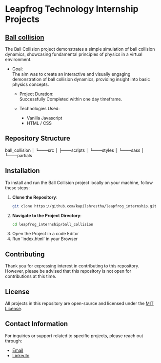 # Leapfrog Technology Internship Projects

## [Ball collision](https://kapilshrestha.github.io/leapfrog_internship/ball_collision/)

The Ball Collision project demonstrates a simple simulation of ball collision dynamics, showcasing fundamental principles of physics in a virtual environment.
 - Goal:
   <br>The aim was to create an interactive and visually engaging demonstration of ball collision dynamics, providing insight into basic physics concepts.

   - Project Duration:
   <br>Successfully Completed within one day timeframe.

   - Technologies Used:
      - Vanilla Javascript
      - HTML / CSS

## Repository Structure

ball_collision
│   └───src
│       ├───scripts
│       └───styles
│           └───sass
│               └───partials

## Installation
To install and run the Ball Collision project locally on your machine, follow these steps:

1. **Clone the Repository**: 
   ```bash
   git clone https://github.com/kapilshrestha/leapfrog_internship.git

2. **Navigate to the Project Directory**:
    ```bash
    cd leapfrog_internship/ball_collision
3. Open the Project in a code Editor
4. Run 'index.html' in your Browser


## Contributing

Thank you for expressing interest in contributing to this repository. However, please be advised that this repository is not open for contributions at this time.

## License

All projects in this repository are open-source and licensed under the [MIT License]().

## Contact Information

For inquiries or support related to specific projects, please reach out through:
- [Email](mailto:kapilshrestha1001@gmail.com)
- [LinkedIn](https://www.linkedin.com/in/kapil-shrestha-94115a293/)
